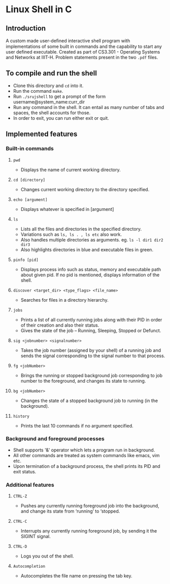 # Linux Shell in C

## Introduction 
A custom made user-deﬁned interactive shell program with implementations of some built in commands and the capability to start any user defined executable. Created as part of CS3.301 - Operating Systems and Networks at IIIT-H. 
Problem statements present in the two `.pdf` files.

## To compile and run the shell

- Clone this directory and `cd` into it.
- Run the command `make`.
- Run `./srujshell` to get a prompt of the form username@system_name:curr_dir
- Run any command in the shell. It can entail as many number of tabs and spaces, the shell accounts for those.
- In order to exit, you can run either exit or quit.

## Implemented features

### Built-in commands

1. `pwd` 
    - Displays the name of current working directory.
 
2. `cd [directory]`
    - Changes current working directory to the directory specified.
    
3. `echo [argument]`
    - Displays whatever is specified in [argument]
   
4. `ls`
    - Lists all the files and directories in the specified directory.
    - Variations such as `ls, ls . , ls etc` also work.
    - Also handles multiple directories as arguments. eg. `ls -l dir1 dir2 dir3`
    - Also highlights directories in blue and executable files in green.
    
5. `pinfo [pid]`
    - Displays process info such as status, memory and executable path about given pid. If no pid is mentioned, displays information of the shell. 
    
6. `discover <target_dir> <type_flags> <file_name>`
    - Searches for files in a directory hierarchy.
    
7. `jobs`
    - Prints a list of all currently running jobs along with their PID in order of their creation and also their status.
    - Gives the state of the job – Running, Sleeping, Stopped or Defunct.
    
8. `sig <jobnumber> <signalnumber>`
    - Takes the job number (assigned by your shell) of a running job and sends the signal corresponding to the signal number to that process. 
    
9. `fg <jobNumber>`
    - Brings the running or stopped background job corresponding to job number to the foreground, and changes its state to running. 
    
10. `bg <jobNumber>`
    -  Changes the state of a stopped background job to running (in the background).
    
11. `history`
    - Prints the last 10 commands if no argument specified.
  
### Background and foreground processes 
   - Shell supports '&' operator which lets a program run in background. 
   - All other commands are treated as system commands like emacs, vim etc.
   - Upon termination of a background process, the shell prints its PID and exit status.
  
### Additional features

1. `CTRL-Z` 
    - Pushes any currently running foreground job into the background, and change its state from ‘running’ to ‘stopped.
    
2. `CTRL-C`
    - Interrupts any currently running foreground job, by sending it the SIGINT signal.
    
3. `CTRL-D`
    - Logs you out of the shell.
    
4. `Autocompletion`
    - Autocompletes the file name on pressing the tab key. 
